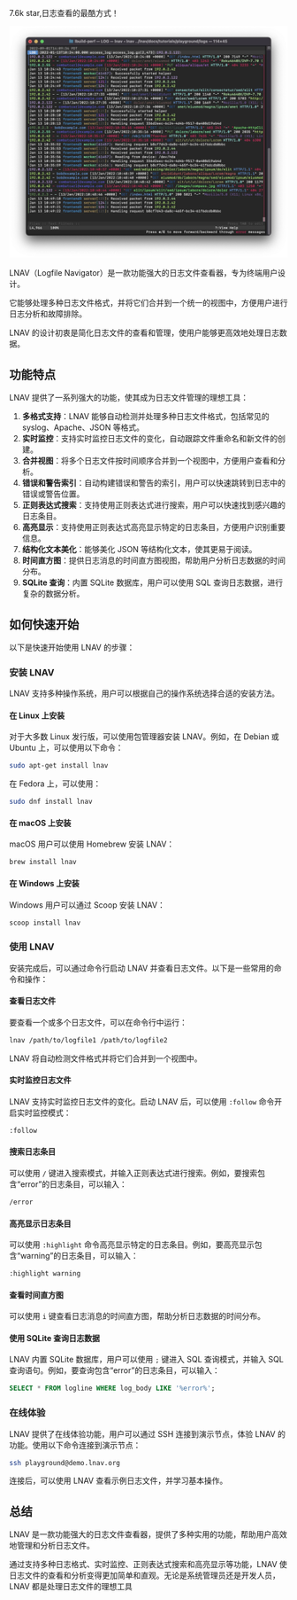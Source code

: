 7.6k star,日志查看的最酷方式！

![](image.png)

LNAV（Logfile Navigator）是一款功能强大的日志文件查看器，专为终端用户设计。

它能够处理多种日志文件格式，并将它们合并到一个统一的视图中，方便用户进行日志分析和故障排除。

LNAV 的设计初衷是简化日志文件的查看和管理，使用户能够更高效地处理日志数据。

## 功能特点

LNAV 提供了一系列强大的功能，使其成为日志文件管理的理想工具：

1. **多格式支持**：LNAV 能够自动检测并处理多种日志文件格式，包括常见的 syslog、Apache、JSON 等格式。
2. **实时监控**：支持实时监控日志文件的变化，自动跟踪文件重命名和新文件的创建。
3. **合并视图**：将多个日志文件按时间顺序合并到一个视图中，方便用户查看和分析。
4. **错误和警告索引**：自动构建错误和警告的索引，用户可以快速跳转到日志中的错误或警告位置。
5. **正则表达式搜索**：支持使用正则表达式进行搜索，用户可以快速找到感兴趣的日志条目。
6. **高亮显示**：支持使用正则表达式高亮显示特定的日志条目，方便用户识别重要信息。
7. **结构化文本美化**：能够美化 JSON 等结构化文本，使其更易于阅读。
8. **时间直方图**：提供日志消息的时间直方图视图，帮助用户分析日志数据的时间分布。
9. **SQLite 查询**：内置 SQLite 数据库，用户可以使用 SQL 查询日志数据，进行复杂的数据分析。

## 如何快速开始

以下是快速开始使用 LNAV 的步骤：

### 安装 LNAV

LNAV 支持多种操作系统，用户可以根据自己的操作系统选择合适的安装方法。

#### 在 Linux 上安装

对于大多数 Linux 发行版，可以使用包管理器安装 LNAV。例如，在 Debian 或 Ubuntu 上，可以使用以下命令：

```bash
sudo apt-get install lnav
```

在 Fedora 上，可以使用：

```bash
sudo dnf install lnav
```

#### 在 macOS 上安装

macOS 用户可以使用 Homebrew 安装 LNAV：

```bash
brew install lnav
```

#### 在 Windows 上安装

Windows 用户可以通过 Scoop 安装 LNAV：

```bash
scoop install lnav
```

### 使用 LNAV

安装完成后，可以通过命令行启动 LNAV 并查看日志文件。以下是一些常用的命令和操作：

#### 查看日志文件

要查看一个或多个日志文件，可以在命令行中运行：

```bash
lnav /path/to/logfile1 /path/to/logfile2
```

LNAV 将自动检测文件格式并将它们合并到一个视图中。

#### 实时监控日志文件

LNAV 支持实时监控日志文件的变化。启动 LNAV 后，可以使用 `:follow` 命令开启实时监控模式：

```bash
:follow
```

#### 搜索日志条目

可以使用 `/` 键进入搜索模式，并输入正则表达式进行搜索。例如，要搜索包含“error”的日志条目，可以输入：

```bash
/error
```

#### 高亮显示日志条目

可以使用 `:highlight` 命令高亮显示特定的日志条目。例如，要高亮显示包含“warning”的日志条目，可以输入：

```bash
:highlight warning
```

#### 查看时间直方图

可以使用 `i` 键查看日志消息的时间直方图，帮助分析日志数据的时间分布。

#### 使用 SQLite 查询日志数据

LNAV 内置 SQLite 数据库，用户可以使用 `;` 键进入 SQL 查询模式，并输入 SQL 查询语句。例如，要查询包含“error”的日志条目，可以输入：

```sql
SELECT * FROM logline WHERE log_body LIKE '%error%';
```

### 在线体验

LNAV 提供了在线体验功能，用户可以通过 SSH 连接到演示节点，体验 LNAV 的功能。使用以下命令连接到演示节点：

```bash
ssh playground@demo.lnav.org
```

连接后，可以使用 LNAV 查看示例日志文件，并学习基本操作。

## 总结

LNAV 是一款功能强大的日志文件查看器，提供了多种实用的功能，帮助用户高效地管理和分析日志文件。

通过支持多种日志格式、实时监控、正则表达式搜索和高亮显示等功能，LNAV 使日志文件的查看和分析变得更加简单和直观。无论是系统管理员还是开发人员，LNAV 都是处理日志文件的理想工具
